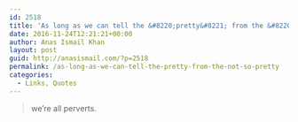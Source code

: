 ```yaml
---
id: 2518
title: 'As long as we can tell the &#8220;pretty&#8221; from the &#8220;not-so-pretty,&#8221;'
date: 2016-11-24T12:21:21+00:00
author: Anas Ismail Khan
layout: post
guid: http://anasismail.com/?p=2518
permalink: /as-long-as-we-can-tell-the-pretty-from-the-not-so-pretty
categories:
  - Links, Quotes
---
```

> we&#8217;re all perverts.